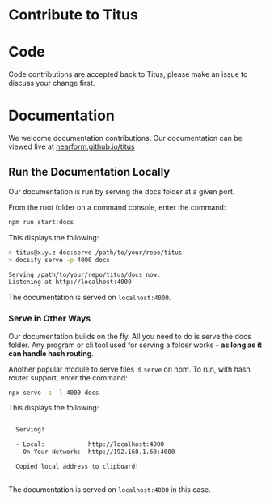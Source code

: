 # Contribute to Titus

# Code
Code contributions are accepted back to Titus, please make an issue to discuss your change first.

# Documentation
We welcome documentation contributions. Our documentation can be viewed live at [nearform.github.io/titus][docs]

## Run the Documentation Locally
Our documentation is run by serving the docs folder at a given port.

From the root folder on a command console, enter the command:
```sh
npm run start:docs
```

This displays the following:

```sh
> titus@x.y.z doc:serve /path/to/your/repo/titus
> docsify serve -p 4000 docs

Serving /path/to/your/repo/titus/docs now.
Listening at http://localhost:4000
```

The documentation is served on `localhost:4000`.

### Serve in Other Ways
Our documentation builds on the fly. All you need to do is serve the docs folder. Any program or cli tool used for serving a folder works - __as long as it can handle hash routing__.

Another popular module to serve files is `serve` on npm. To run, with hash router support, enter the command:

```sh
npx serve -s -l 4000 docs
```

This displays the following:

```sh

  Serving!

  - Local:            http://localhost:4000
  - On Your Network:  http://192.168.1.60:4000

  Copied local address to clipboard!
  
```

The documentation is served on `localhost:4000` in this case.

[docs]:https://nearform.github.io/titus
